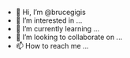 - 👋 Hi, I’m @brucegigis
- 👀 I’m interested in ...
- 🌱 I’m currently learning ...
- 💞️ I’m looking to collaborate on ...
- 📫 How to reach me ...

<!---
brucegigis/brucegigis is a ✨ special ✨ repository because its `README.md` (this file) appears on your GitHub profile.
You can click the Preview link to take a look at your changes.
--->
